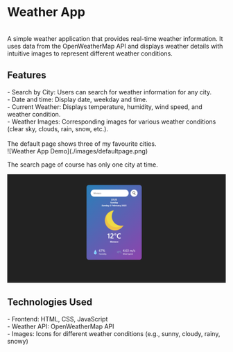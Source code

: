 <h1>Weather App</h1>
<br>
A simple weather application that provides real-time weather information. It uses data from the OpenWeatherMap API and displays weather details with intuitive images to represent different weather conditions.
<br>
<h2>Features</h2>
- Search by City: Users can search for weather information for any city.
<br>
- Date and time: Display date, weekday and time.
<br>
- Current Weather: Displays temperature, humidity, wind speed, and weather condition.
<br>
- Weather Images: Corresponding images for various weather conditions (clear sky, clouds, rain, snow, etc.).
<br>
<br>
The default page shows three of my favourite cities.
<br>
![Weather App Demo](./images/defaultpage.png)

The search page of course has only one city at time.

![Weather App Demo](./images/searchpage.png)
<br>
<h2>Technologies Used</h2>
- Frontend: HTML, CSS, JavaScript
<br>
- Weather API: OpenWeatherMap API
<br>
- Images: Icons for different weather conditions (e.g., sunny, cloudy, rainy, snowy)
